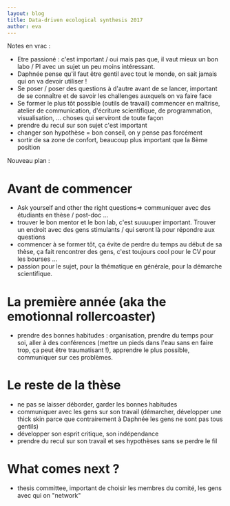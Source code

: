 ```yaml
---
layout: blog
title: Data-driven ecological synthesis 2017
author: eva
---
```


Notes en vrac :

- Etre passioné : c'est important / oui mais pas que, il vaut mieux un bon labo / PI avec un sujet un peu moins intéressant.
- Daphnée pense qu'il faut être gentil avec tout le monde, on sait jamais qui on va devoir utiliser !
- Se poser / poser des questions à d'autre avant de se lancer, important de se connaître et de savoir les challenges auxquels 
on va faire face
- Se former le plus tôt possible (outils de travail) commencer en maîtrise, atelier de communication, d'écriture scientifique, 
de programmation, visualisation, ... choses qui serviront de toute façon
- prendre du recul sur son sujet c'est important
- changer son hypothèse = bon conseil, on y pense pas forcément
- sortir de sa zone de confort, beaucoup plus important que la 8ème position

Nouveau plan :

# Avant de commencer
- Ask yourself and other the right questions=> communiquer avec des étudiants en thèse / post-doc ...
- trouver le bon mentor et le bon lab, c'est suuuuper important. Trouver un endroit avec des gens stimulants / qui seront là 
pour répondre aux questions
- commencer à se former tôt, ça évite de perdre du temps au début de sa thèse, ça fait rencontrer des gens, c'est toujours 
cool pour le CV pour les bourses ...
- passion pour le sujet, pour la thématique en générale, pour la démarche scientifique.

# La première année (aka the emotionnal rollercoaster)
- prendre des bonnes habitudes : organisation, prendre du temps pour soi, aller à des conférences (mettre un pieds dans 
l'eau sans en faire trop, ça peut être traumatisant !), apprendre le plus possible, communiquer sur ces problèmes.

# Le reste de la thèse
- ne pas se laisser déborder, garder les bonnes habitudes
- communiquer avec les gens sur son travail (démarcher, développer une thick skin parce que contrairement à Daphnée 
les gens ne sont pas tous gentils)
- développer son esprit critique, son indépendance
- prendre du recul sur son travail et ses hypothèses sans se perdre le fil

# What comes next ?
- thesis committee, important de choisir les membres du comité, les gens avec qui on "network"

